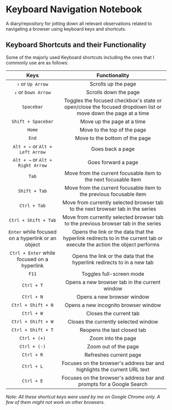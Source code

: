 # Keyboard Navigation Notebook

A diary/repository for jotting down all relevant observations related to navigating a browser using keyboard keys and shortcuts.

## Keyboard Shortcuts and their Functionality

Some of the majorly used Keyboard shortcuts including the ones that I commonly use are as follows:

| Keys | Functionality |
| :---: | :---: |
| `↑` or `Up Arrow` | Scrolls up the page |
| `↓` or `Down Arrow` | Scrolls down the page |
| `Spacebar` | Toggles the focused checkbox's state or open/close the focused dropdown list or move down the page at a time |
| `Shift + Spacebar` | Move up the page at a time |
| `Home` | Move to the top of the page |
| `End` | Move to the bottom of the page |
| `Alt + ←` or `Alt + Left Arrow` | Goes back a page |
| `Alt + →` or `Alt + Right Arrow` | Goes forward a page |
| `Tab` | Move from the current focusable item to the next focusable item |
| `Shift + Tab` | Move from the current focusable item to the previous focusable item |
| `Ctrl + Tab` | Move from currently selected browser tab to the next browser tab in the series |
| `Ctrl + Shift + Tab` | Move from currently selected browser tab to the previous browser tab in the series |
| `Enter` while focused on a hyperlink or an object | Opens the link or the data that the hyperlink redirects to in the current tab or execute the action the object performs |
| `Ctrl + Enter` while focused on a hyperlink | Opens the link or the data that the hyperlink redirects to in a new tab |
| `F11` | Toggles full-screen mode |
| `Ctrl + T` | Opens a new browser tab in the current window |
| `Ctrl + N` | Opens a new browser window |
| `Ctrl + Shift + N` | Opens a new incognito browser window |
| `Ctrl + W` | Closes the current tab |
| `Ctrl + Shift + W` | Closes the currently selected window |
| `Ctrl + Shift + T` | Reopens the last closed tab |
| `Ctrl + (+)` | Zoom into the page |
| `Ctrl + (-)` | Zoom out of the page |
| `Ctrl + R` | Refreshes current page |
| `Ctrl + L` | Focuses on the browser's address bar and highlights the current URL text |
| `Ctrl + E` | Focuses on the browser's address bar and prompts for a Google Search |

_Note: All these shortcut keys were used by me on Google Chrome only. A few of them might not work on other browsers._
